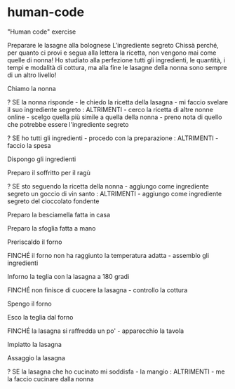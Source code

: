 # human-code
"Human code" exercise

Preparare le lasagne alla bolognese
L’ingrediente segreto
Chissà perché, per quanto ci provi e segua alla lettera la ricetta, non vengono mai come quelle di nonna! Ho studiato alla perfezione tutti gli ingredienti, le quantità, i tempi e modalità di cottura, ma alla fine le lasagne della nonna sono sempre di un altro livello!

Chiamo la nonna

? SE la nonna risponde 
    - le chiedo la ricetta della lasagna
    - mi faccio svelare il suo ingrediente segreto
: ALTRIMENTI
    - cerco la ricetta di altre nonne online 
    - scelgo quella più simile a quella della nonna
    - preno nota di quello che potrebbe essere l'ingrediente segreto

? SE ho tutti gli ingredienti 
    - procedo con la preparazione 
: ALTRIMENTI
    - faccio la spesa

Dispongo gli ingredienti

Preparo il soffritto per il ragù

? SE sto seguendo la ricetta della nonna 
    - aggiungo come ingrediente segreto un goccio di vin santo
: ALTRIMENTI
    - aggiungo come ingrediente segreto del cioccolato fondente

Preparo la besciamella fatta in casa

Preparo la sfoglia fatta a mano

Preriscaldo il forno

FINCHÉ il forno non ha raggiunto la temperatura adatta
    - assemblo gli ingredienti

Inforno la teglia con la lasagna a 180 gradi

FINCHÉ non finisce di cuocere la lasagna
    - controllo la cottura

Spengo il forno

Esco la teglia dal forno

FINCHÉ la lasagna si raffredda un po'
    - apparecchio la tavola

Impiatto la lasagna

Assaggio la lasagna

? SE la lasagna che ho cucinato mi soddisfa
    - la mangio
: ALTRIMENTI
    - me la faccio cucinare dalla nonna